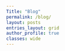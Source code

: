 ```yaml
---
Title: "Blog"
permalink: /blog/
layout: posts
entries_layout: grid
author_profile: true
classes: wide
---
```

